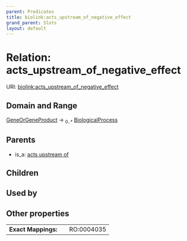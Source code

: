 ```yaml
---
parent: Predicates
title: biolink:acts_upstream_of_negative_effect
grand_parent: Slots
layout: default
---
```


# Relation: acts_upstream_of_negative_effect




URI: [biolink:acts_upstream_of_negative_effect](https://w3id.org/biolink/acts_upstream_of_negative_effect)

## Domain and Range

[GeneOrGeneProduct](GeneOrGeneProduct.md) ->  <sub>0..\*</sub> [BiologicalProcess](BiologicalProcess.md)

## Parents

 *  is_a: [acts upstream of](acts_upstream_of.md)

## Children


## Used by


## Other properties

|  |  |  |
| --- | --- | --- |
| **Exact Mappings:** | | RO:0004035 |


